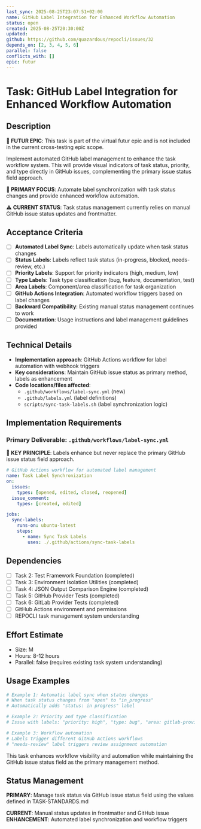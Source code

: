 ```yaml
---
last_sync: 2025-08-25T23:07:51+02:00
name: GitHub Label Integration for Enhanced Workflow Automation
status: open
created: 2025-08-25T20:30:00Z
updated: 
github: https://github.com/quazardous/repocli/issues/32
depends_on: [2, 3, 4, 5, 6]
parallel: false
conflicts_with: []
epic: futur
---
```


# Task: GitHub Label Integration for Enhanced Workflow Automation

## Description
**🔮 FUTUR EPIC**: This task is part of the virtual futur epic and is not included in the current cross-testing epic scope.

Implement automated GitHub label management to enhance the task workflow system. This will provide visual indicators of task status, priority, and type directly in GitHub issues, complementing the primary issue status field approach.

**🎯 PRIMARY FOCUS**: Automate label synchronization with task status changes and provide enhanced workflow automation.

⚠️ **CURRENT STATUS**: Task status management currently relies on manual GitHub issue status updates and frontmatter.

## Acceptance Criteria
- [ ] **Automated Label Sync**: Labels automatically update when task status changes
- [ ] **Status Labels**: Labels reflect task status (in-progress, blocked, needs-review, etc.)
- [ ] **Priority Labels**: Support for priority indicators (high, medium, low)
- [ ] **Type Labels**: Task type classification (bug, feature, documentation, test)
- [ ] **Area Labels**: Component/area classification for task organization
- [ ] **GitHub Actions Integration**: Automated workflow triggers based on label changes
- [ ] **Backward Compatibility**: Existing manual status management continues to work
- [ ] **Documentation**: Usage instructions and label management guidelines provided

## Technical Details
- **Implementation approach**: GitHub Actions workflow for label automation with webhook triggers
- **Key considerations**: Maintain GitHub issue status as primary method, labels as enhancement
- **Code locations/files affected**:
  - `.github/workflows/label-sync.yml` (new)
  - `.github/labels.yml` (label definitions)
  - `scripts/sync-task-labels.sh` (label synchronization logic)

## Implementation Requirements

### Primary Deliverable: `.github/workflows/label-sync.yml`

**🎯 KEY PRINCIPLE**: Labels enhance but never replace the primary GitHub issue status field approach.

```yaml
# GitHub Actions workflow for automated label management
name: Task Label Synchronization
on:
  issues:
    types: [opened, edited, closed, reopened]
  issue_comment:
    types: [created, edited]

jobs:
  sync-labels:
    runs-on: ubuntu-latest
    steps:
      - name: Sync Task Labels
        uses: ./.github/actions/sync-task-labels
```

## Dependencies
- [ ] Task 2: Test Framework Foundation (completed)
- [ ] Task 3: Environment Isolation Utilities (completed)
- [ ] Task 4: JSON Output Comparison Engine (completed)
- [ ] Task 5: GitHub Provider Tests (completed)
- [ ] Task 6: GitLab Provider Tests (completed)
- [ ] GitHub Actions environment and permissions
- [ ] REPOCLI task management system understanding

## Effort Estimate
- Size: M
- Hours: 8-12 hours
- Parallel: false (requires existing task system understanding)

## Usage Examples

```bash
# Example 1: Automatic label sync when status changes
# When task status changes from "open" to "in_progress"
# Automatically adds "status: in progress" label

# Example 2: Priority and type classification
# Issue with labels: "priority: high", "type: bug", "area: gitlab-provider"

# Example 3: Workflow automation
# Labels trigger different GitHub Actions workflows
# "needs-review" label triggers review assignment automation
```

This task enhances workflow visibility and automation while maintaining the GitHub issue status field as the primary management method.

## Status Management

**PRIMARY**: Manage task status via GitHub issue status field using the values defined in TASK-STANDARDS.md

**CURRENT**: Manual status updates in frontmatter and GitHub issue
**ENHANCEMENT**: Automated label synchronization and workflow triggers